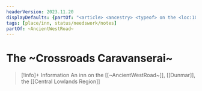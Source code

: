 ```yaml
---
headerVersion: 2023.11.20
displayDefaults: {partOf: "<article> <ancestry> <typeof> on the <loc:10>"}
tags: [place/inn, status/needswork/notes]
partOf: ~AncientWestRoad~
---
```

# The ~Crossroads Caravanserai~
>[!info]+ Information
> An inn on the [[~AncientWestRoad~]], [[Dunmar]], the [[Central Lowlands Region]]

